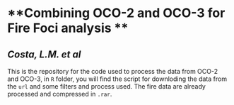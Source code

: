 
# **Combining OCO-2 and OCO-3 for Fire Foci analysis **

## *Costa, L.M. et al*

This is the repository for the code used to process the data from OCO-2
and OCO-3, in `R` folder, you will find the script for downloding the
data from the `url` and some filters and process used. The fire data are
already processed and compressed in `.rar`.
